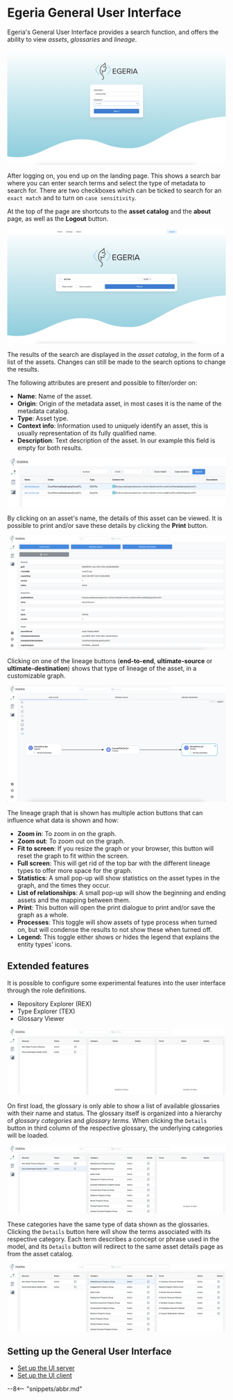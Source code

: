 <!-- SPDX-License-Identifier: CC-BY-4.0 -->
<!-- Copyright Contributors to the Egeria project. -->

# Egeria General User Interface

Egeria's General User Interface provides a search function, and offers the ability to view *assets*, *glossaries* and *lineage*.

![login](login.png)

After logging on, you end up on the landing page. This shows a search bar where you can enter search terms and select the type of metadata to search for. There are two checkboxes which can be ticked to search for an `exact match` and to turn on `case sensitivity`.

At the top of the page are shortcuts to the **asset catalog** and the **about** page, as well as the **Logout** button.

![search](asset-search.png)

The results of the search are displayed in the *asset catalog*, in the form of a list of the assets. Changes can still be made to the search options to change the results.

The following attributes are present and possible to filter/order on:

- **Name**: Name of the asset.
- **Origin**: Origin of the metadata asset, in most cases it is the name of the metadata catalog.
- **Type**: Asset type.
- **Context info**: Information used to uniquely identify an asset, this is usually representation of its fully qualified name.
- **Description**: Text description of the asset. In our example this field is empty for both results.

![search results](asset-list.png)

By clicking on an asset's name, the details of this asset can be viewed. It is possible to print and/or save these details by clicking the **Print** button.

![asset list](asset-details.png)

Clicking on one of the lineage buttons (**end-to-end**, **ultimate-source** or **ultimate-destination**) shows that type of lineage of the asset, in a customizable graph.

![asset list](lineage.png)

The lineage graph that is shown has multiple action buttons that can influence what data is shown and how:

- **Zoom in**: To zoom in on the graph.
- **Zoom out**: To zoom out on the graph.
- **Fit to screen**: If you resize the graph or your browser, this button will reset the graph to fit within the screen.
- **Full screen**: This will get rid of the top bar with the different lineage types to offer more space for the graph.
- **Statistics**: A small pop-up will show statistics on the asset types in the graph, and the times they occur.
- **List of relationships**: A small pop-up will show the beginning and ending assets and the mapping between them.
- **Print**: This button will open the print dialogue to print and/or save the graph as a whole.
- **Processes**: This toggle will show assets of type process when turned on, but will condense the results to not show these when turned off.
- **Legend:** This toggle either shows or hides the legend that explains the entity types' icons.


## Extended features

It is possible to configure some experimental features into the user interface through the role definitions.

- Repository Explorer (REX)
- Type Explorer (TEX)
- Glossary Viewer

![glossary](glossary.png)

On first load, the glossary is only able to show a list of available glossaries with their name and status. The glossary itself is organized into a hierarchy of *glossary categories* and *glossary terms*. When clicking the `Details` button in third column of the respective glossary, the underlying categories will be loaded.

![category](category.png)

These categories have the same type of data shown as the glossaries. Clicking the `Details` button here will show the terms associated with its respective category. Each term describes a concept or phrase used in the model, and its `Details` button will redirect to the same asset details page as from the asset catalog.

![terms](terms.png)


## Setting up the General User Interface

* [Set up the UI server](https://github.com/odpi/egeria/tree/main/open-metadata-implementation/user-interfaces/ui-chassis)
* [Set up the UI client](https://github.com/odpi/egeria-ui)


--8<-- "snippets/abbr.md"
